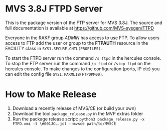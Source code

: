 # MVS 3.8J FTPD Server

This is the package version of the FTP server for MVS 3.8J. The source and full
documentation is available at https://github.com/MVS-sysgen/FTPD

Everyone in the RAKF group *ADMIN* has access to use FTP. To allow users
access to FTP add the user or group to the **FTPAUTH** resource in the FACILITY class
in `SYS1.SECURE.CNTL(PROFILES)`.

To start the FTPD server run the command `/s ftpd` in the hercules console. To stop the FTP
server run the command `/p ftpd` or `/stop ftpd` on the hercules console. To make changes to the configuration (ports, IP etc)
you can edit the config file `SYS1.PARMLIB(FTPDPM00)`.

# How to Make Release

1) Download a recently release of MVS/CE (or build your own)
2) Download the tool `package_release.py` in the MVP extras folder
3) Run the package release script: `python3 package_release.py -x FTPD.xmi -t \#001JCL.jcl --mvsce path/to/MVSCE`
